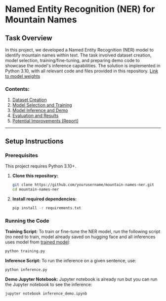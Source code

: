 # Named Entity Recognition (NER) for Mountain Names

## Task Overview
In this project, we developed a Named Entity Recognition (NER) model to identify mountain names within text. The task involved dataset creation, model selection, training/fine-tuning, and preparing demo code to showcase the model's inference capabilities. The solution is implemented in Python 3.10, with all relevant code and files provided in this repository. [Link to model weights](https://huggingface.co/Darebal/mountain-names-ner/tree/main)

### Contents:
1. [Dataset Creation](#dataset-creation)
2. [Model Selection and Training](#model-selection-and-training)
3. [Model Inference and Demo](#model-inference-and-demo)
4. [Evaluation and Results](#evaluation-and-results)
5. [Potential Improvements (Report)](#potential-improvements-report)

---

## Setup Instructions

### Prerequisites

This project requires Python 3.10+.

1. **Clone this repository:**
   ```bash
   git clone https://github.com/yourusername/mountain-names-ner.git
   cd mountain-names-ner
   
   
2. **Install required dependencies:**
   ```bash
   pip install -r requirements.txt

### Running the Code
**Training Script:**
To train or fine-tune the NER model, run the following script (no need to train, model already saved on hugging face and all inferences uses model from [trained model](https://huggingface.co/Darebal/mountain-names-ner):
```bash
python training.py
```

**Inference Script:**
To run the inference on a given sentence, use:
```bash
python inference.py
```

**Demo Jupyter Notebook:**
Jupyter notebook is already run but you can run the Jupyter notebook to see the inference:
```bash
jupyter notebook inference_demo.ipynb
```

